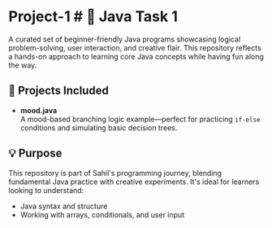 # Project-1 # 📂 Java Task 1

A curated set of beginner-friendly Java programs showcasing logical problem-solving, user interaction, and creative flair. This repository reflects a hands-on approach to learning core Java concepts while having fun along the way.

## 🚀 Projects Included
- **mood.java**  
  A mood-based branching logic example—perfect for practicing `if-else` conditions and simulating basic decision trees.

## 💡 Purpose

This repository is part of Sahil's programming journey, blending fundamental Java practice with creative experiments. It's ideal for learners looking to understand:

- Java syntax and structure  
- Working with arrays, conditionals, and user input
